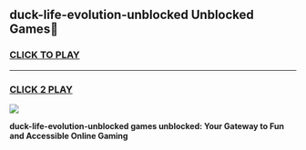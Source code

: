 
## duck-life-evolution-unblocked Unblocked Games👋
<h3>
<a href="https://news.freeplayer.one?title=duck-life-evolution-unblocked&ref=16F">CLICK TO PLAY</a></h3>
<hr>

<h3>
<a href="https://news.freeplayer.one?title=duck-life-evolution-unblocked&ref=16F">CLICK 2 PLAY</a>
  
</h3>

<a href="https://news.freeplayer.one?title=duck-life-evolution-unblocked&ref=16F/"><img src="https://clearcache.store/games.png"></a>


**duck-life-evolution-unblocked games unblocked: Your Gateway to Fun and Accessible Online Gaming**
